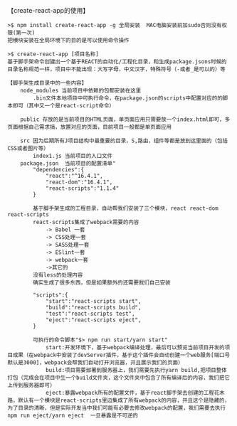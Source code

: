 【create-react-app的使用】
    
    >$ npm install create-react-app -g 全局安装  MAC电脑安装前加sudo否则没有权限(第一次)
    把模块安装在全局环境下的目的是可以使用命令操作
    
    >$ create-react-app [项目名称]
    基于脚手架命令创建出一个基于REACT的自动化/工程化目录，和生成package.jsons时候的目录名称规范一样，项目中不能出现：大写字母，中文汉字，特殊符号（-或者_是可以的）等
    
    【脚手架生成目录中的一些内容】
        node_modules 当前项目中依赖的包都安装在这里
            .bin文件本地项目中可执行命令，在package.json的scripts中配置对应的的脚本即可（其中又一个是react-script命令）
        
        public 存放的是当前项目的HTML页面，单页面应用只需要放一个index.html即可，多页面根据自己需求搞，放置对应的页面，目前项目一般都是单页面应用
        
        src 因为后期所有J项目结构中最重要的目录，S,路由，组件等都是放到这里面的（包括CSS或者图片等）
            index1.js 当前项目的入口文件
        package.json  当前项目的配置清单"
            "dependencies":{
                "react":"^16.4.1",
                "react-dom":"16.4.1",
                "react-scripts":"1.1.4" 
            }    
            
            基于脚手架生成的工程目录，自动帮我们安装了三个模块，react react-dom react-scripts
            react-scripts集成了webpack需要的内容
                -> Babel 一套
                -> CSS处理一套
                -> SASS处理一套
                -> ESlint一套
                -> webpack一套
                ->其它的
            没有less的处理内容
            确实生成了很多东西，但是如果额外的还需要我们自己安装
                
            "scripts":{
                "start":"react-scripts start",
                "build":"react-scripts build",
                "test":"react-scripts test",
                "eject":"react-scripts eject",
            }
            
            可执行的命令脚本"$> npm run start/yarn start"
                start:开发环境下，基于webpack编译处理，最后可以预览当前项目开发的项目成果（在webpack中安装了devServer插件，基于这个插件会自动创建一个web服务[端口号默认是3000]，webpack会帮我们自动打开浏览器，并且展示我们的页面）
                build:项目需要部署到服务器上，我们需要先执行yarn build,把项目整体打包（完成会在项目中生一个build文件夹，这个文件夹中包含了所有编译后的内容，我们把它上传到服务器即可）
                eject:暴露webpack所有的配置文件，基于react脚手架去创建的工程花木路，默认有一个模块是react-scripts里边集成了所有webpack的内容，并且这个是隐藏的，为了目录的清晰，但是实际开发当中我们可能有必要去修改webpack的配置，我们需要去执行npm run eject/yarn eject  一旦暴露是不可逆的